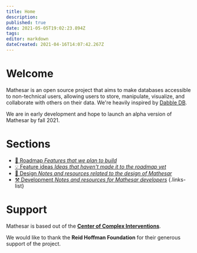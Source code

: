 ```yaml
---
title: Home
description: 
published: true
date: 2021-05-05T19:02:23.894Z
tags: 
editor: markdown
dateCreated: 2021-04-16T14:07:42.267Z
---
```


# Welcome
Mathesar is an open source project that aims to make databases accessible to non-technical users, allowing users to store, manipulate, visualize, and collaborate with others on their data. We're heavily inspired by [Dabble DB](https://www.youtube.com/watch?v=MCVj5RZOqwY).

We are in early development and hope to launch an alpha version of Mathesar by fall 2021.

# Sections
- [:construction: Roadmap *Features that we plan to build*](/roadmap)
- [:bulb: Feature ideas *Ideas that haven't made it to the roadmap yet*](/feature-ideas)
- [:art: Design *Notes and resources related to the design of Mathesar*](/design)
- [:hammer_and_pick: Development *Notes and resources for Mathesar developers*](/development)
{.links-list}

# Support
Mathesar is based out of the **[Center of Complex Interventions](https://www.centerofci.org/)**.

We would like to thank the **Reid Hoffman Foundation** for their generous support of the project.